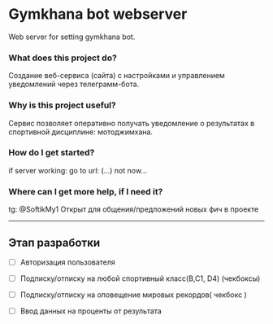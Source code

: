 # Gymkhana bot webserver
Web server for setting gymkhana bot.

### What does this project do?
  Создание веб-сервиса (сайта) с настройками и управлением уведомлений через телеграмм-бота.
  
### Why is this project useful?
  Сервис позволяет оперативно получать уведомление о результатах в спортивной дисциплине: мотоджимхана.
  
### How do I get started?
  if server working: go to url: (...) not now...
  
### Where can I get more help, if I need it?
  tg: @SoftikMy1
  Открыт для общения/предложений новых фич в проекте
***
## Этап разработки
- [ ] Авторизация пользователя
- [ ] Подписку/отписку на любой спортивный класс(B,C1, D4) (чекбоксы)
- [ ] Подписку/отписку на оповещение мировых рекордов( чекбокс )
- [ ] Ввод данных на проценты от результата



